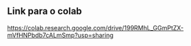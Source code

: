 ## Link para o colab
https://colab.research.google.com/drive/199RMhL_GGmPtZX-mVfHNPbdb7cALmSmp?usp=sharing